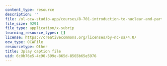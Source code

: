 ```yaml
---
content_type: resource
description: ''
file: /ol-ocw-studio-app/courses/8-701-introduction-to-nuclear-and-particle-physics-fall-2020/6c0b76e54c90599e865d8565b65e5976_EO9OVMFuWvw.vtt
file_size: 9291
file_type: application/x-subrip
learning_resource_types: []
license: https://creativecommons.org/licenses/by-nc-sa/4.0/
ocw_type: OCWFile
resourcetype: Other
title: 3play caption file
uid: 6c0b76e5-4c90-599e-865d-8565b65e5976
---
```

